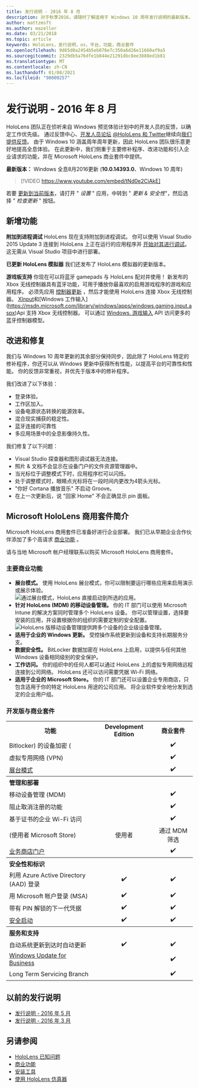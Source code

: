 ```yaml
---
title: 发行说明 - 2016 年 8 月
description: 对于秋季2016，请随时了解适用于 Windows 10 周年发行说明的最新版本。
author: mattzmsft
ms.author: mazeller
ms.date: 03/21/2018
ms.topic: article
keywords: HoloLens，发行说明，os，平台，功能，商业套件
ms.openlocfilehash: 9d65d0a2454b5eb076e7c350a6d26e11660af9a5
ms.sourcegitcommit: 2329db5a76dfe1b844e21291dbc8ee3888ed1b81
ms.translationtype: MT
ms.contentlocale: zh-CN
ms.lasthandoff: 01/08/2021
ms.locfileid: "98009257"
---
```

# <a name="release-notes---august-2016"></a>发行说明 - 2016 年 8 月

HoloLens 团队正在侦听来自 Windows 预览体验计划中的开发人员的反馈，以确定工作优先级。 通过反馈中心、[开发人员论坛](https://forums.hololens.com) [ @HoloLens 和 Twitter](https://twitter.com/hololens)继续向[我们提供反馈](https://docs.microsoft.com/windows/mixed-reality/give-us-feedback)。 由于 Windows 10 涵盖周年周年更新，因此 HoloLens 团队很乐意更好地提高全息体验。 在此更新中，我们侧重于主要修补程序、改进功能和引入企业请求的功能，并在 Microsoft HoloLens 商业套件中提供。

**最新版本：** Windows 全息8月2016更新 (**10.0.14393.0**、Windows 10 周年) 

>[!VIDEO https://www.youtube.com/embed/tNd0e2CiAkE]

若要 [更新到当前版本](https://docs.microsoft.com/windows/mixed-reality/updating-hololens)，请打开 " *设置* " 应用，中转到 " *更新 & 安全性*"，然后选择 " *检查更新* " 按钮。

## <a name="new-features"></a>新增功能

**附加到进程调试** HoloLens 现在支持附加到进程调试。 你可以使用 Visual Studio 2015 Update 3 连接到 HoloLens 上正在运行的应用程序并 [开始对其进行调试](https://docs.microsoft.com/windows/mixed-reality/develop/platform-capabilities-and-apis/using-visual-studio#debugging-an-installed-or-running-app)。 这无需从 Visual Studio 项目中进行部署。

**已更新 HoloLens 模拟器** 我们还发布了 HoloLens 模拟器的更新版本。

**游戏板支持** 你现在可以将蓝牙 gamepads 与 HoloLens 配对并使用！ 新发布的 Xbox 无线控制器具有蓝牙功能，可用于播放你最喜欢的启用游戏程序的游戏和应用程序。 必须先应用 [控制器更新](https://support.xbox.com/xbox-one/accessories/update-controller-for-stereo-headset-adapter) ，然后才能使用 HoloLens 连接 Xbox 无线控制器。 [XInput](https://msdn.microsoft.com/library/windows/desktop/hh405053(v=vs.85).aspx)和[Windows 工作输入](https://msdn.microsoft.com/library/windows/apps/windows.gaming.input.aspx)Api 支持 Xbox 无线控制器。 可以通过 [Windows. 游戏输入](https://msdn.microsoft.com/library/windows/apps/windows.gaming.input.aspx) API 访问更多的蓝牙控制器模型。

## <a name="improvements-and-fixes"></a>改进和修复

我们与 Windows 10 周年更新的其余部分保持同步，因此除了 HoloLens 特定的修补程序，你还可以从 Windows 更新中获得所有性能，以提高平台的可靠性和性能。 你的反馈非常重视，并优先于版本中的修补程序。

我们改进了以下体验：
* 登录体验。
* 工作区加入。
* 设备电源状态转换的能源效率。
* 混合现实捕获的稳定性。
* 蓝牙连接的可靠性
* 多应用场景中的全息影像持久性。

我们修复了以下问题：
* Visual Studio 探查器和图形调试器无法连接。
* 照片 & 文档不会显示在设备门户的文件资源管理器中。
* 当光标位于调整模式下时，应用程序栏可以闪烁。
* 处于调整模式时，眼睛点光标将在一段时间内更改为4箭头光标。
* "你好 Cortana 播放音乐" 不启动 Groove。
* 在上一次更新后，说 "回家 Home" 不会正确显示 pin 面板。

## <a name="introducing-microsoft-hololens-commercial-suite"></a>Microsoft HoloLens 商用套件简介

Microsoft HoloLens 商用套件已准备好进行企业部署。 我们已从早期企业合作伙伴添加了多个高请求 [商业功能](https://docs.microsoft.com/windows/mixed-reality/commercial-features) 。

请与当地 Microsoft 帐户经理联系以购买 Microsoft HoloLens 商用套件。

### <a name="key-commercial-features"></a>主要商业功能 

* **展台模式。** 使用 HoloLens 展台模式，你可以限制要运行哪些应用来启用演示或展示体验。<br>
  ![通过展台模式，HoloLens 直接启动到所选的应用。](images/201608-kioskmode-400px.png)
* **针对 HoloLens (MDM) 的移动设备管理。** 你的 IT 部门可以使用 Microsoft Intune 的解决方案同时管理多个 HoloLens 设备。 你可以管理设置，选择要安装的应用，并设置根据你的组织的需要定制的安全配置。<br>
  ![HoloLens 版移动设备管理提供跨多个设备的企业级设备管理。](images/201608-enterprisemanagement-400px.png)
* **适用于企业的 Windows 更新。** 受控操作系统更新到设备和支持长期服务分支。
* **数据安全性。** BitLocker 数据加密在 HoloLens 上启用，以提供与任何其他 Windows 设备相同级别的安全保护。
* **工作访问。** 你的组织中的任何人都可以通过 HoloLens 上的虚拟专用网络远程连接到公司网络。 HoloLens 还可以访问需要凭据 Wi-Fi 网络。
* **适用于企业的 Microsoft Store。** 你的 IT 部门还可以设置企业专用商店，只包含适用于你的特定 HoloLens 用途的公司应用。 将企业软件安全地分发到选定的企业用户组。

### <a name="development-edition-vs-commercial-suite"></a>开发版与商业套件

<table>
<tr>
<th>功能</th><th>Development Edition</th><th>商业套件</th>
</tr><tr>
<td>Bitlocker) 的设备加密 (</td><td></td><td style="text-align: center;">✔️</td>
</tr><tr>
<td>虚拟专用网络 (VPN)</td><td></td><td style="text-align: center;">✔️</td>
</tr><tr>
<td><a href="https://docs.microsoft.com/windows/mixed-reality/develop/platform-capabilities-and-apis/using-the-windows-device-portal#kiosk-mode">展台模式</a></td><td></td><td style="text-align: center;">✔️</td>
</tr><tr>
<th colspan="3" style="text-align: left;"> 管理和部署</th>
</tr><tr>
<td>移动设备管理 (MDM)</td><td style="text-align: center;"></td><td style="text-align: center;">✔️</td>
</tr><tr>
<td>阻止取消注册的功能</td><td></td><td style="text-align: center;">✔️</td>
</tr><tr>
<td>基于证书的企业 Wi-Fi 访问</td><td></td><td style="text-align: center;">✔️</td>
</tr><tr>
<td> (使用者 Microsoft Store) </td><td style="text-align: center;">使用者</td><td style="text-align: center;">通过 MDM 筛选</td>
</tr><tr>
<td><a href="https://technet.microsoft.com/itpro/windows/manage/working-with-line-of-business-apps">业务商店门户</a></td><td></td><td style="text-align: center;">✔️</td>
</tr><tr>
<th colspan="3" style="text-align: left;"> 安全性和标识</th>
</tr><tr>
<td>利用 Azure Active Directory (AAD) 登录</td><td style="text-align: center;">✔️</td><td style="text-align: center;">✔️</td>
</tr><tr>
<td>用 Microsoft 帐户登录 (MSA) </td><td style="text-align: center;">✔️</td><td style="text-align: center;">✔️</td>
</tr><tr>
<td>带有 PIN 解锁的下一代凭据</td><td style="text-align: center;">✔️</td><td style="text-align: center;">✔️</td>
</tr><tr>
<td><a href="https://msdn.microsoft.com/windows/hardware/commercialize/manufacture/desktop/secure-boot-overview">安全启动</a></td><td style="text-align: center;">✔️</td><td style="text-align: center;">✔️</td>
</tr><tr>
<th colspan="3" style="text-align: left;"> 服务和支持</th>
</tr><tr>
<td>自动系统更新到达时自动更新</td><td style="text-align: center;">✔️</td><td style="text-align: center;">✔️</td>
</tr><tr>
<td><a href="https://technet.microsoft.com/itpro/windows/plan/windows-update-for-business">Windows Update for Business</a></td><td></td><td style="text-align: center;">✔️</td>
</tr><tr>
<td>Long Term Servicing Branch</td><td></td><td style="text-align: center;">✔️</td>
</tr>
</table>

## <a name="prior-release-notes"></a>以前的发行说明
* [发行说明 - 2016 年 5 月](release-notes-may-2016.md)
* [发行说明 - 2016 年 3 月](release-notes-march-2016.md)

## <a name="see-also"></a>另请参阅
* [HoloLens 已知问题](https://docs.microsoft.com/windows/mixed-reality/hololens-known-issues)
* [商业功能](https://docs.microsoft.com/windows/mixed-reality/commercial-features)
* [安装工具](https://docs.microsoft.com/windows/mixed-reality/develop/install-the-tools)
* [使用 HoloLens 仿真器](https://docs.microsoft.com/windows/mixed-reality/develop/platform-capabilities-and-apis/using-the-hololens-emulator)
